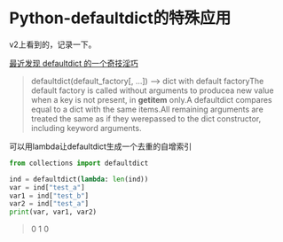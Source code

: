 # Python-defaultdict的特殊应用

v2上看到的，记录一下。

[最近发现 defaultdict 的一个奇技淫巧](https://www.v2ex.com/t/759173)

> defaultdict(default_factory[, ...]) --> dict with default factoryThe default factory is called without arguments to producea new value when a key is not present, in __getitem__ only.A defaultdict compares equal to a dict with the same items.All remaining arguments are treated the same as if they werepassed to the dict constructor, including keyword arguments.

可以用lambda让defaultdict生成一个去重的自增索引

```python
from collections import defaultdict

ind = defaultdict(lambda: len(ind))
var = ind["test_a"]
var1 = ind["test_b"]
var2 = ind["test_a"]
print(var, var1, var2)
```

> 0 1 0